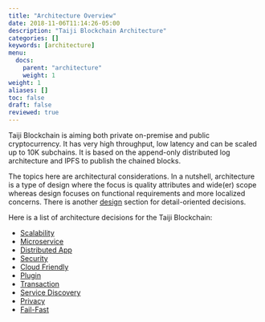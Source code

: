 ```yaml
---
title: "Architecture Overview"
date: 2018-11-06T11:14:26-05:00
description: "Taiji Blockchain Architecture"
categories: []
keywords: [architecture]
menu:
  docs:
    parent: "architecture"
    weight: 1
weight: 1
aliases: []
toc: false
draft: false
reviewed: true
---
```


Taiji Blockchain is aiming both private on-premise and public cryptocurrency. It has very high throughput, low latency and can be scaled up to 10K subchains. It is based on the append-only distributed log architecture and IPFS to publish the chained blocks. 

The topics here are architectural considerations. In a nutshell, architecture is a type of design where the focus is quality attributes and wide(er) scope whereas design focuses on functional requirements and more localized concerns. There is another [design][] section for detail-oriented decisions.

Here is a list of architecture decisions for the Taiji Blockchain:

* [Scalability][]
* [Microservice][]
* [Distributed App][]
* [Security][]
* [Cloud Friendly][]
* [Plugin][]
* [Transaction][]
* [Service Discovery][]
* [Privacy][]
* [Fail-Fast][]


[design]: /design/
[Scalability]: /architecture/scalability/
[Microservice]: /architecture/microservices/
[Distributed App]: /architecture/distributed-app/
[Security]: /architecture/security/
[Cloud Friendly]: /architecture/cloud-friendly/
[Plugin]: /architecture/plugin/
[Transaction]: /architecture/transaction/
[Service Discovery]: /architecture/service-discovery/
[Privacy]: /architecture/privacy/
[Fail-Fast]: /architecture/fail-fast/
